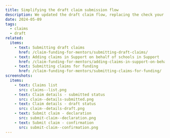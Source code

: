 ```yaml
---
title: Simplifying the draft claim submission flow
description: We updated the draft claim flow, replacing the check your answers page with a declaration page
date: 2024-05-09
tags:
  - claims
  - draft
related:
  items:
    - text: Submitting draft claims
      href: /claim-funding-for-mentors/submitting-draft-claims/
    - text: Adding claims in Support on behalf of schools in Support
      href: /claim-funding-for-mentors/adding-claims-in-support-on-behalf-of-schools/
    - text: Submitting claims for funding
      href: /claim-funding-for-mentors/submitting-claims-for-funding/
screenshots:
  items:
    - text: Claims list
      src: claims--list.png
    - text: Claim details - submitted status
      src: claim--details-submitted.png
    - text: Claim details - draft status
      src: claim--details-draft.png
    - text: Submit claim - declaration
      src: submit-claim--declaration.png
    - text: Submit claim - confirmation
      src: submit-claim--confirmation.png
---
```


